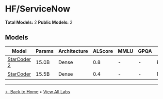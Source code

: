 # HF/ServiceNow

**Total Models:** 2
**Public Models:** 2

## Models

| Model | Params | Architecture | ALScore | MMLU | GPQA | Released | Status |
|-------|--------|--------------|---------|------|------|----------|--------|
| [StarCoder 2](../models/hfservicenow/starcoder-2.md) | 15.0B | Dense | 0.8 | - | - | Feb/2024 | 🟢 |
| [StarCoder](../models/hfservicenow/starcoder.md) | 15.5B | Dense | 0.4 | - | - | May/2023 | 🟢 |

---

[← Back to Home](../README.md) • [View All Labs](../labs/)
